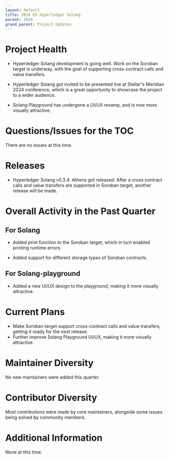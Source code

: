 ```yaml
---
layout: default
title: 2024 Q3 Hyperledger Solang
parent: 2024
grand_parent: Project Updates
---
```


# Project Health

* Hyperledger Solang development is going well. Work on the Soroban target is underway, with the goal of supporting cross-contract calls and value transfers.

* Hyperledger Solang got invited to be presented live at Stellar's Meridian 2024 conference, which is a great opportunity to showcase the project to a wider audience.

* Solang Playground has undergone a UI/UX revamp, and is now more visually attractive.

# Questions/Issues for the TOC

There are no issues at this time.

# Releases

* Hyperledger Solang v0.3.4: Athens got released. After a cross contract calls and value transfers are supported in Soroban target, another release will be made.

# Overall Activity in the Past Quarter

## For Solang

* Added print function to the Soroban target, which in turn enabled printing runtime errors.

* Added support for different storage types of Soroban contracts.


## For Solang-playground

* Added a new UI/UX design to the playground, making it more visually attractive.

# Current Plans

* Make Soroban target support cross-contract calls and value transfers, getting it ready for the next release.
* Further improve Solang Playground UI/UX, making it more visually attractive.

# Maintainer Diversity

No new maintainers were added this quarter.

# Contributor Diversity

Most contributions were made by core maintainers, alongside some issues being solved by community members.

# Additional Information

None at this time.


